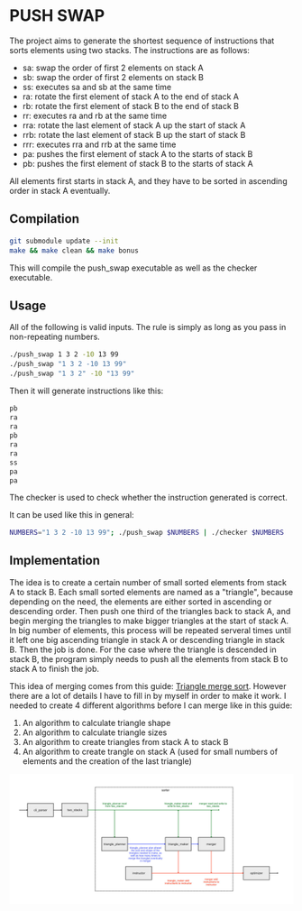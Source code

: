 # PUSH SWAP

The project aims to generate the shortest sequence of instructions that sorts elements using two stacks. The instructions are as follows:

- sa: swap the order of first 2 elements on stack A
- sb: swap the order of first 2 elements on stack B
- ss: executes sa and sb at the same time
- ra: rotate the first element of stack A to the end of stack A
- rb: rotate the first element of stack B to the end of stack B
- rr: executes ra and rb at the same time
- rra: rotate the last element of stack A up the start of stack A
- rrb: rotate the last element of stack B up the start of stack B
- rrr: executes rra and rrb at the same time
- pa: pushes the first element of stack A to the starts of stack B
- pb: pushes the first element of stack B to the starts of stack A

All elements first starts in stack A, and they have to be sorted in ascending order in stack A eventually.

## Compilation

```bash
git submodule update --init
make && make clean && make bonus
```

This will compile the push_swap executable as well as the checker executable.

## Usage

All of the following is valid inputs. The rule is simply as long as you pass in non-repeating numbers.

```bash
./push_swap 1 3 2 -10 13 99
./push_swap "1 3 2 -10 13 99"
./push_swap "1 3 2" -10 "13 99"
```

Then it will generate instructions like this:

```
pb
ra
ra
pb
ra
ra
ss
pa
pa
```

The checker is used to check whether the instruction generated is correct.

It can be used like this in general:

```bash
NUMBERS="1 3 2 -10 13 99"; ./push_swap $NUMBERS | ./checker $NUMBERS
```

## Implementation

The idea is to create a certain number of small sorted elements from stack A to stack B. Each small sorted elements are named as a "triangle", because depending on the need, the elements are either sorted in ascending or descending order. Then push one third of the triangles back to stack A, and begin merging the triangles to make bigger triangles at the start of stack A. In big number of elements, this process will be repeated serveral times until it left one big ascending triangle in stack A or descending triangle in stack B. Then the job is done. For the case where the triangle is descended in stack B, the program simply needs to push all the elements from stack B to stack A to finish the job.

This idea of merging comes from this guide: [Triangle merge sort](https://80000coding.oopy.io/402024b2-13ba-447a-ac0f-0eeaf91f0e5f#402024b2-13ba-447a-ac0f-0eeaf91f0e5f). However there are a lot of details I have to fill in by myself in order to make it work. I needed to create 4 different algorithms before I can merge like in this guide:

1. An algorithm to calculate triangle shape
2. An algorithm to calculate triangle sizes
3. An algorithm to create triangles from stack A to stack B
3. An algorithm to create trangle on stack A (used for small numbers of elements and the creation of the last triangle)

![Architecture of push swap](docs/push_swap_diagram.jpg)
